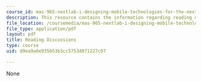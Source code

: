 ```yaml
---
course_id: mas-965-nextlab-i-designing-mobile-technologies-for-the-next-billion-users-fall-2008
description: This resource contains the information regarding reading discussions.
file_location: /coursemedia/mas-965-nextlab-i-designing-mobile-technologies-for-the-next-billion-users-fall-2008/d9ea9a0e935b53b3cc5753d071227c97_MITMAS_965F08_Lec04_mg.pdf
file_type: application/pdf
layout: pdf
title: Reading Discussions
type: course
uid: d9ea9a0e935b53b3cc5753d071227c97

---
```

None